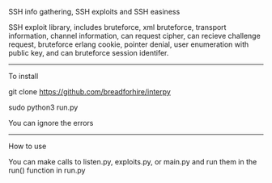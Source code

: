 SSH info gathering, SSH exploits and SSH easiness 

SSH exploit library, includes bruteforce, xml bruteforce, transport information, channel information, can request cipher, can recieve challenge request, bruteforce erlang cookie, pointer denial, user enumeration with public key, and can bruteforce session identifer.
_________________________________________________________

To install 

git clone https://github.com/breadforhire/interpy

sudo python3 run.py

You can ignore the errors
_________________________________________________________

How to use

You can make calls to listen.py, exploits.py, or main.py and run them in the run() function in run.py


